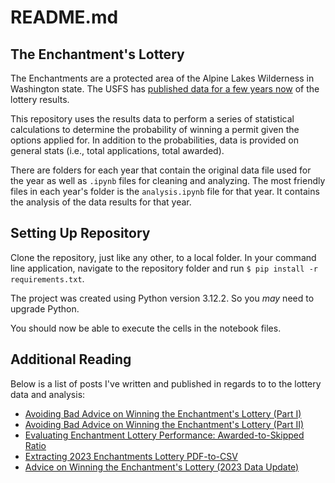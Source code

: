 # README.md

## The Enchantment's Lottery

The Enchantments are a protected area of the Alpine Lakes Wilderness in Washington state. The USFS has [published data for a few years now](https://www.fs.usda.gov/detail/okawen/passes-permits/recreation/?cid=fsbdev3_053607) of the lottery results. 

This repository uses the results data to perform a series of statistical calculations to determine the probability of winning a permit given the options applied for. In addition to the probabilities, data is provided on general stats (i.e., total applications, total awarded).

There are folders for each year that contain the original data file used for the year as well as `.ipynb` files for cleaning and analyzing. The most friendly files in each year's folder is the `analysis.ipynb` file for that year. It contains the analysis of the data results for that year. 

## Setting Up Repository

Clone the repository, just like any other, to a local folder. In your command line application, navigate to the repository folder and run `$ pip install -r requirements.txt`.

The project was created using Python version 3.12.2. So you _may_ need to upgrade Python. 

You should now be able to execute the cells in the notebook files.

## Additional Reading

Below is a list of posts I've written and published in regards to to the lottery data and analysis:

- [Avoiding Bad Advice on Winning the Enchantment's Lottery (Part I)](https://retz.blog/posts/avoiding-bad-advice-on-winning-the-enchantments-lottery)
- [Avoiding Bad Advice on Winning the Enchantment's Lottery (Part II)](https://retz.blog/posts/avoiding-bad-advice-on-winning-the-enchantments-lottery-part-ii)
- [Evaluating Enchantment Lottery Performance: Awarded-to-Skipped Ratio](https://retz.blog/posts/evaluating-enchantment-lottery-performance-awarded-to-skipped-ratio)
- [Extracting 2023 Enchantments Lottery PDF-to-CSV](https://retz.dev/blog/extracting-2023-enchantments-lottery-pdf-to-csv)
- [Advice on Winning the Enchantment's Lottery (2023 Data Update)](https://retz.blog/posts/advice-on-winning-the-enchantments-lottery-2023-update)
